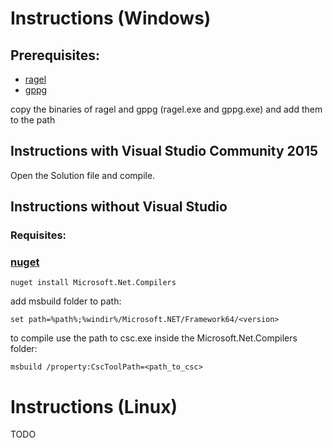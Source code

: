 
# Instructions (Windows)

## Prerequisites:

- [ragel](https://github.com/eloraiby/ragel-windows/blob/master/ragel.exe?raw=true)
- [gppg](https://gppg.codeplex.com/downloads/get/899043)

copy the binaries of ragel and gppg (ragel.exe and gppg.exe) and add them to the path
## Instructions with Visual Studio Community 2015
Open the Solution file and compile.
## Instructions without Visual Studio
### Requisites:

### [nuget](https://dist.nuget.org/index.html)

```
nuget install Microsoft.Net.Compilers
```

add msbuild folder to path:
```
set path=%path%;%windir%/Microsoft.NET/Framework64/<version>
```
to compile use the path to csc.exe inside the Microsoft.Net.Compilers folder:
```
msbuild /property:CscToolPath=<path_to_csc>
```
# Instructions (Linux)
TODO
